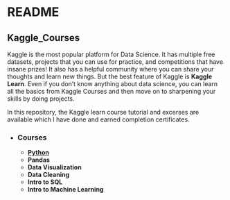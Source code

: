 # README

## Kaggle_Courses

Kaggle is the most popular platform for Data Science. It has multiple free datasets,
projects that you can use for practice, and competitions that have insane prizes! 
It also has a helpful community where you can share your thoughts and learn new things.
But the best feature of Kaggle is **Kaggle Learn**. Even if you don’t know anything about data science,
you can learn all the basics from Kaggle Courses and then move on to sharpening your skills by doing projects.

In this repository, the Kaggle learn course tutorial and excerses are available
which I have done and earned completion certificates.

- ### Courses
  - [**Python**](https://github.com/Bluelord/Kaggle_Courses/blob/9ae1855f700e39496aee6fd8917569a401fafe5a/01%20Python/Python.png)
  - **Pandas**
  - **Data Visualization**
  - **Data Cleaning**
  - **Intro to SQL**
  - **Intro to Machine Learning**




